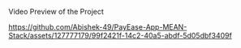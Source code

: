 Video Preview of the Project

https://github.com/Abishek-49/PayEase-App-MEAN-Stack/assets/127777179/99f2421f-14c2-40a5-abdf-5d05dbf3409f


